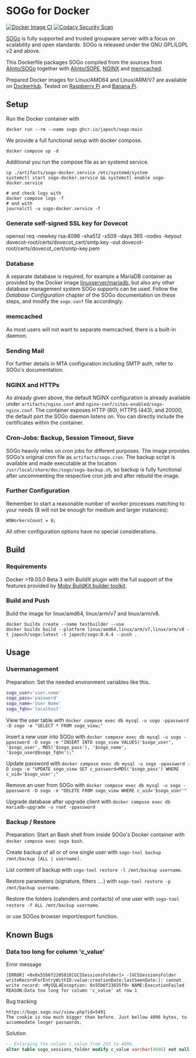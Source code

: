 # SOGo for Docker

[![Docker Image CI](https://github.com/japoch/SOGo/actions/workflows/docker-image.yml/badge.svg)](https://github.com/japoch/SOGo/actions/workflows/docker-image.yml)
[![Codacy Security Scan](https://github.com/japoch/SOGo/actions/workflows/codacy.yml/badge.svg)](https://github.com/japoch/SOGo/actions/workflows/codacy.yml)

[SOGo](http://www.sogo.nu) is fully supported and trusted groupware server with a focus on scalability and open standards. SOGo is released under the GNU GPL/LGPL v2 and above. 

This Dockerfile packages SOGo compiled from the sources from [Alinto/SOGo](https://github.com/Alinto/sogo) together with [Alinto/SOPE](https://github.com/Alinto/sope), [NGINX](https://www.nginx.com/) and [memcached](https://memcached.org/).

Prepared Docker images for Linux/AMD64 and Linux/ARM/V7 are available on [DockerHub](https://hub.docker.com/r/japoch/sogo). Tested on [Raspberry Pi](https://www.raspberrypi.com/) and [Banana Pi](https://www.banana-pi.org/).

## Setup

Run the Docker container with

    docker run --rm --name sogo ghcr.io/japoch/sogo:main

We provide a full functional setup with docker compose.

    docker compose up -d

Additional you run the compose file as an systemd service.

    cp ./artifacts/sogo-docker.service /etc/systemd/system
    systemctl start sogo-docker.service && systemctl enable sogo-docker.service

    # and check logs with
    docker compose logs -f
    # and with
    journalctl -u sogo-docker.service -f

### Generate self-signed SSL key for Dovecot

openssl req -newkey rsa:4096 -sha512 -x509 -days 365 -nodes -keyout dovecot-root/certs/dovecot_cert/smtp.key -out dovecot-root/certs/dovecot_cert/smtp-key.pem

### Database

A separate database is required, for example a MariaDB container as provided by the Docker image [linuxserver/mariadb](https://hub.docker.com/r/linuxserver/mariadb), but also any other database management system SOGo supports can be used. Follow the _Database Configuration_ chapter of the SOGo documentation on these steps, and modify the `sogo.conf` file accordingly.

### memcached

As most users will not want to separate memcached, there is a built-in daemon.

### Sending Mail

For further details in MTA configuration including SMTP auth, refer to SOGo's documentation.

### NGINX and HTTPs

As already given above, the default NGINX configuration is already available under `artifacts/nginx.conf` and  `nginx-conf/sites-enabled/sogo-nginx.conf`. The container exposes HTTP (80), HTTPS (443), and 20000, the default port the SOGo daemon listens on. You can directly include the certificates within the container.

### Cron-Jobs: Backup, Session Timeout, Sieve

SOGo heavily relies on cron jobs for different purposes. The image provides SOGo's original cron file as `artifacts/sogo.cron`. The backup script is available and made executable at the location `/usr/local/share/doc/sogo/sogo-backup.sh`, so backup is fully functional after uncommenting the respective cron job and after rebuild the image.

### Further Configuration

Remember to start a reasonable number of worker processes matching to your needs (8 will not be enough for medium and larger instances):

    WOWorkersCount = 8;

All other configuration options have no special considerations.

## Build

### Requirements

Docker >19.03.0 Beta 3 with BuildX plugin with the full support of the features provided by [Moby BuildKit builder toolkit](https://github.com/moby/buildkit).

### Build and Push

Build the image for linux/amd64, linux/arm/v7 and linux/arm/v8.

    docker buildx create --name testbuilder --use
    docker buildx build --platform linux/amd64,linux/arm/v7,linux/arm/v8 -t japoch/sogo:latest -t japoch/sogo:0.0.4 --push .

## Usage

### Usermanagement

Preparation: Set the needed environment variables like this.
```bash
sogo_user='user.name'
sogo_pass='password'
sogo_name='User Name'
sogo_fqhn='localhost'
```

View the user table with `docker compose exec db mysql -u sogo -ppassword -D sogo -e "SELECT * FROM sogo_view;"`

Insert a new user into SOGo with `docker compose exec db mysql -u sogo -ppassword -D sogo -e "INSERT INTO sogo_view VALUES('$sogo_user', '$sogo_user', MD5('$sogo_pass'), '$sogo_name', '$sogo_user@$sogo_fqhn');"`

Update password with `docker compose exec db mysql -u sogo -ppassword -D sogo -e "UPDATE sogo_view SET c_password=MD5('$sogo_pass') WHERE c_uid='$sogo_user';"`

Remove an user from SOGo with `docker compose exec db mysql -u sogo -ppassword -D sogo -e "DELETE FROM sogo_view WHERE c_uid='$sogo_user'"`

Upgrade database after upgrade client with `docker compose exec db mariadb-upgrade -u root -ppassword`

### Backup / Restore

Preparation: Start an Bash shell from inside SOGo's Docker container with `docker compose exec sogo bash`.

Create backup of all or of one single user with `sogo-tool backup /mnt/backup [ALL | username]`.

List content of backup with `sogo-tool restore -l /mnt/backup username`.

Restore parameters (signature, filters ....) with `sogo-tool restore -p /mnt/backup username`.

Restore the folders (calenders and contacts) of one user with `sogo-tool restore -f ALL /mnt/backup username`.

or use SOGos browser import/export function.

## Known Bugs

### Data too long for column 'c_value'

Error message

    [ERROR] <0x0x55b6f2205810[GCSSessionsFolder]> -[GCSSessionsFolder writeRecordForEntryWithID:value:creationDate:lastSeenDate:]: cannot write record: <MySQL4Exception: 0x55b6f23655f0> NAME:ExecutionFailed REASON:Data too long for column 'c_value' at row 1

Bug tracking

    https://bugs.sogo.nu//view.php?id=5491
    The cookie is now much bigger than before. Just bellow 4096 bytes, to accommodate longer passwords.

Solution

```sql
-- Enlarging the column c_value from 255 to 4096.
alter table sogo_sessions_folder modify c_value varchar(4096) not null;
```
